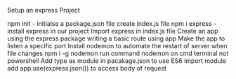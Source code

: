 Setup an express Project

npm init - initialse a package.json file
create index.js file
npm i express - install express in our project
Import express in index.js file
Create an app using the express package
writing a basic route using app
Make the app to listen a specific port
Install nodemon to automate the restart of server when file changes
npm i -g nodemon
run command nodemon on cmd terminal not powershell
Add type as module in pacakage.json to use ES6 import module
add app.use(express.json()) to access body of request